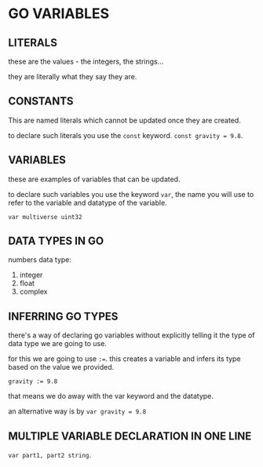 # GO VARIABLES

## LITERALS

these are the values - the integers, the strings...

they are literally what they say they are.

## CONSTANTS

This are named literals which cannot be updated once they are created.

to declare such literals you use the `const` keyword. `const gravity = 9.8`.

## VARIABLES

these are examples of variables that can be updated.

to declare such variables you use the keyword `var`, the name you will use to refer to the variable and datatype of the variable.

`var multiverse uint32`

## DATA TYPES IN GO

numbers data type:

1. integer
2. float
3. complex

## INFERRING GO TYPES

there's a way of declaring go variables without explicitly telling it the type of data type we are going to use.

for this we are going to use `:=`.
this creates a variable and infers its type based on the value we provided.

`gravity := 9.8`

that means we do away with the var keyword and the datatype.

an alternative way is by `var gravity = 9.8`

## MULTIPLE VARIABLE DECLARATION IN ONE LINE

`var part1, part2 string`.
